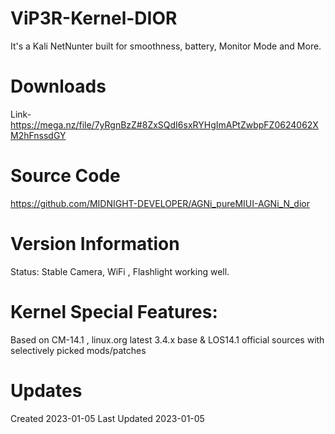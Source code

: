 # ViP3R-Kernel-DIOR

  It's a Kali NetNunter built for smoothness, battery, Monitor Mode and More.
 
# Downloads
  Link- https://mega.nz/file/7yRgnBzZ#8ZxSQdI6sxRYHgImAPtZwbpFZ0624062XM2hFnssdGY
  
# Source Code
  https://github.com/MIDNIGHT-DEVELOPER/AGNi_pureMIUI-AGNi_N_dior
  
# Version Information
  Status: Stable
  Camera, WiFi , Flashlight working well.

# Kernel Special Features: 
  Based on CM-14.1 , linux.org latest 3.4.x base & LOS14.1 official sources with selectively picked mods/patches

# Updates
  Created 2023-01-05
  Last Updated 2023-01-05
